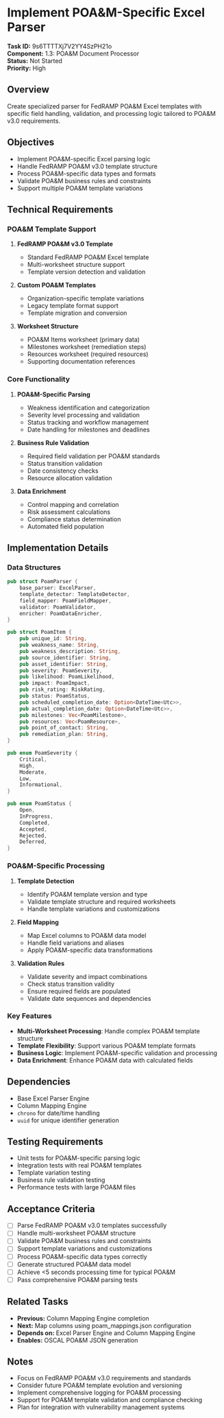 # Implement POA&M-Specific Excel Parser

**Task ID:** 9s6TTTTXj7V2YY4SzPH21o  
**Component:** 1.3: POA&M Document Processor  
**Status:** Not Started  
**Priority:** High  

## Overview

Create specialized parser for FedRAMP POA&M Excel templates with specific field handling, validation, and processing logic tailored to POA&M v3.0 requirements.

## Objectives

- Implement POA&M-specific Excel parsing logic
- Handle FedRAMP POA&M v3.0 template structure
- Process POA&M-specific data types and formats
- Validate POA&M business rules and constraints
- Support multiple POA&M template variations

## Technical Requirements

### POA&M Template Support
1. **FedRAMP POA&M v3.0 Template**
   - Standard FedRAMP POA&M Excel template
   - Multi-worksheet structure support
   - Template version detection and validation

2. **Custom POA&M Templates**
   - Organization-specific template variations
   - Legacy template format support
   - Template migration and conversion

3. **Worksheet Structure**
   - POA&M Items worksheet (primary data)
   - Milestones worksheet (remediation steps)
   - Resources worksheet (required resources)
   - Supporting documentation references

### Core Functionality
1. **POA&M-Specific Parsing**
   - Weakness identification and categorization
   - Severity level processing and validation
   - Status tracking and workflow management
   - Date handling for milestones and deadlines

2. **Business Rule Validation**
   - Required field validation per POA&M standards
   - Status transition validation
   - Date consistency checks
   - Resource allocation validation

3. **Data Enrichment**
   - Control mapping and correlation
   - Risk assessment calculations
   - Compliance status determination
   - Automated field population

## Implementation Details

### Data Structures
```rust
pub struct PoamParser {
    base_parser: ExcelParser,
    template_detector: TemplateDetector,
    field_mapper: PoamFieldMapper,
    validator: PoamValidator,
    enricher: PoamDataEnricher,
}

pub struct PoamItem {
    pub unique_id: String,
    pub weakness_name: String,
    pub weakness_description: String,
    pub source_identifier: String,
    pub asset_identifier: String,
    pub severity: PoamSeverity,
    pub likelihood: PoamLikelihood,
    pub impact: PoamImpact,
    pub risk_rating: RiskRating,
    pub status: PoamStatus,
    pub scheduled_completion_date: Option<DateTime<Utc>>,
    pub actual_completion_date: Option<DateTime<Utc>>,
    pub milestones: Vec<PoamMilestone>,
    pub resources: Vec<PoamResource>,
    pub point_of_contact: String,
    pub remediation_plan: String,
}

pub enum PoamSeverity {
    Critical,
    High,
    Moderate,
    Low,
    Informational,
}

pub enum PoamStatus {
    Open,
    InProgress,
    Completed,
    Accepted,
    Rejected,
    Deferred,
}
```

### POA&M-Specific Processing
1. **Template Detection**
   - Identify POA&M template version and type
   - Validate template structure and required worksheets
   - Handle template variations and customizations

2. **Field Mapping**
   - Map Excel columns to POA&M data model
   - Handle field variations and aliases
   - Apply POA&M-specific data transformations

3. **Validation Rules**
   - Validate severity and impact combinations
   - Check status transition validity
   - Ensure required fields are populated
   - Validate date sequences and dependencies

### Key Features
- **Multi-Worksheet Processing**: Handle complex POA&M template structure
- **Template Flexibility**: Support various POA&M template formats
- **Business Logic**: Implement POA&M-specific validation and processing
- **Data Enrichment**: Enhance POA&M data with calculated fields

## Dependencies

- Base Excel Parser Engine
- Column Mapping Engine
- `chrono` for date/time handling
- `uuid` for unique identifier generation

## Testing Requirements

- Unit tests for POA&M-specific parsing logic
- Integration tests with real POA&M templates
- Template variation testing
- Business rule validation testing
- Performance tests with large POA&M files

## Acceptance Criteria

- [ ] Parse FedRAMP POA&M v3.0 templates successfully
- [ ] Handle multi-worksheet POA&M structure
- [ ] Validate POA&M business rules and constraints
- [ ] Support template variations and customizations
- [ ] Process POA&M-specific data types correctly
- [ ] Generate structured POA&M data model
- [ ] Achieve <5 seconds processing time for typical POA&M
- [ ] Pass comprehensive POA&M parsing tests

## Related Tasks

- **Previous:** Column Mapping Engine completion
- **Next:** Map columns using poam_mappings.json configuration
- **Depends on:** Excel Parser Engine and Column Mapping Engine
- **Enables:** OSCAL POA&M JSON generation

## Notes

- Focus on FedRAMP POA&M v3.0 requirements and standards
- Consider future POA&M template evolution and versioning
- Implement comprehensive logging for POA&M processing
- Support for POA&M template validation and compliance checking
- Plan for integration with vulnerability management systems
